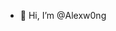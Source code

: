 - 👋 Hi, I’m @Alexw0ng

<!---
Alexw0ng/Alexw0ng is a ✨ special ✨ repository because its `README.md` (this file) appears on your GitHub profile.
You can click the Preview link to take a look at your changes.
--->
